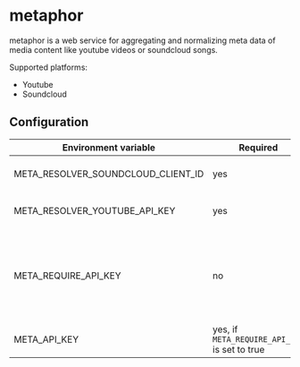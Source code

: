# metaphor

metaphor is a web service for aggregating and normalizing meta data of media content like youtube videos or soundcloud songs.

Supported platforms:
* Youtube
* Soundcloud

## Configuration

Environment variable | Required | Default | Description
--- | --- | --- | ---
META_RESOLVER_SOUNDCLOUD_CLIENT_ID | yes | empty | Your Soundcloud Client Id.
META_RESOLVER_YOUTUBE_API_KEY | yes | empty | Your Youtube v3 API Key
META_REQUIRE_API_KEY | no | false | Set to true if the resolve route should be accessible via an API Key
META_API_KEY | yes, if `META_REQUIRE_API_KEY` is set to true | empty | Your API access key 
